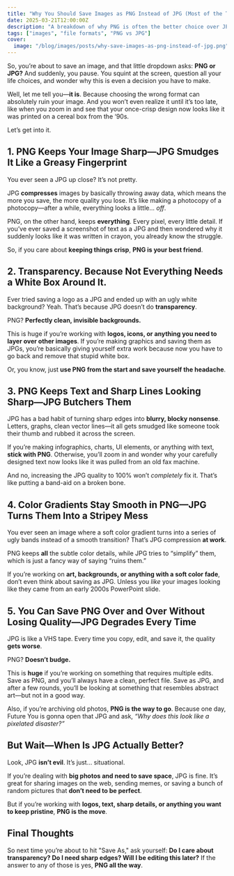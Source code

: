 ```yaml
---
title: "Why You Should Save Images as PNG Instead of JPG (Most of the Time!)"
date: 2025-03-21T12:00:00Z
description: "A breakdown of why PNG is often the better choice over JPG—because nobody wants their images looking like they were printed on a potato."
tags: ["images", "file formats", "PNG vs JPG"]
cover:
  image: "/blog/images/posts/why-save-images-as-png-instead-of-jpg.png"
---
```


So, you’re about to save an image, and that little dropdown asks: **PNG or JPG?** And suddenly, you pause. You squint at the screen, question all your life choices, and wonder why this is even a decision you have to make.  

Well, let me tell you—**it is**. Because choosing the wrong format can absolutely ruin your image. And you won’t even realize it until it’s too late, like when you zoom in and see that your once-crisp design now looks like it was printed on a cereal box from the ‘90s.  

Let’s get into it.  

## **1. PNG Keeps Your Image Sharp—JPG Smudges It Like a Greasy Fingerprint**  

You ever seen a JPG up close? It’s not pretty.  

JPG **compresses** images by basically throwing away data, which means the more you save, the more quality you lose. It’s like making a photocopy of a photocopy—after a while, everything looks a little... *off*.  

PNG, on the other hand, keeps **everything**. Every pixel, every little detail. If you’ve ever saved a screenshot of text as a JPG and then wondered why it suddenly looks like it was written in crayon, you already know the struggle.  

So, if you care about **keeping things crisp**, **PNG is your best friend**.  

## **2. Transparency. Because Not Everything Needs a White Box Around It.**  

Ever tried saving a logo as a JPG and ended up with an ugly white background? Yeah. That’s because JPG doesn’t do **transparency**.  

PNG? **Perfectly clean, invisible backgrounds.**  

This is huge if you’re working with **logos, icons, or anything you need to layer over other images**. If you’re making graphics and saving them as JPGs, you’re basically giving yourself extra work because now you have to go back and remove that stupid white box.  

Or, you know, just **use PNG from the start and save yourself the headache**.  

## **3. PNG Keeps Text and Sharp Lines Looking Sharp—JPG Butchers Them**  

JPG has a bad habit of turning sharp edges into **blurry, blocky nonsense**. Letters, graphs, clean vector lines—it all gets smudged like someone took their thumb and rubbed it across the screen.  

If you’re making infographics, charts, UI elements, or anything with text, **stick with PNG**. Otherwise, you’ll zoom in and wonder why your carefully designed text now looks like it was pulled from an old fax machine.  

And no, increasing the JPG quality to 100% won’t *completely* fix it. That’s like putting a band-aid on a broken bone.  

## **4. Color Gradients Stay Smooth in PNG—JPG Turns Them Into a Stripey Mess**  

You ever seen an image where a soft color gradient turns into a series of ugly bands instead of a smooth transition? That’s JPG compression **at work**.  

PNG keeps **all** the subtle color details, while JPG tries to “simplify” them, which is just a fancy way of saying “ruins them.”  

If you’re working on **art, backgrounds, or anything with a soft color fade**, don’t even think about saving as JPG. Unless you *like* your images looking like they came from an early 2000s PowerPoint slide.  

## **5. You Can Save PNG Over and Over Without Losing Quality—JPG Degrades Every Time**  

JPG is like a VHS tape. Every time you copy, edit, and save it, the quality **gets worse**.  

PNG? **Doesn’t budge.**  

This is **huge** if you’re working on something that requires multiple edits. Save as PNG, and you’ll always have a clean, perfect file. Save as JPG, and after a few rounds, you’ll be looking at something that resembles abstract art—but not in a good way.  

Also, if you’re archiving old photos, **PNG is the way to go**. Because one day, Future You is gonna open that JPG and ask, *“Why does this look like a pixelated disaster?”*  

## **But Wait—When Is JPG Actually Better?**  

Look, JPG **isn’t evil**. It’s just… situational.  

If you’re dealing with **big photos and need to save space**, JPG is fine. It’s great for sharing images on the web, sending memes, or saving a bunch of random pictures that **don’t need to be perfect**.  

But if you’re working with **logos, text, sharp details, or anything you want to keep pristine**, **PNG is the move**.  

## **Final Thoughts**  

So next time you’re about to hit "Save As," ask yourself: **Do I care about transparency? Do I need sharp edges? Will I be editing this later?** If the answer to any of those is yes, **PNG all the way**.  